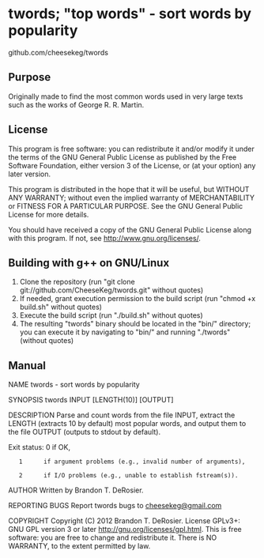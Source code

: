 twords; "top words" - sort words by popularity
===================================
github.com/cheesekeg/twords

Purpose
-----------------------------------
Originally made to find the most common words used in very large texts such as the works of George R. R. Martin.

License
-----------------------------------
This program is free software: you can redistribute it and/or modify
it under the terms of the GNU General Public License as published by
the Free Software Foundation, either version 3 of the License, or
(at your option) any later version.

This program is distributed in the hope that it will be useful,
but WITHOUT ANY WARRANTY; without even the implied warranty of
MERCHANTABILITY or FITNESS FOR A PARTICULAR PURPOSE.  See the
GNU General Public License for more details.

You should have received a copy of the GNU General Public License
along with this program.  If not, see <http://www.gnu.org/licenses/>.

Building with g++ on GNU/Linux
-----------------------------------
1. Clone the repository (run "git clone git://github.com/CheeseKeg/twords.git" without quotes)
2. If needed, grant execution permission to the build script (run "chmod +x build.sh" without quotes)
3. Execute the build script (run "./build.sh" without quotes)
4. The resulting "twords" binary should be located in the "bin/" directory; you can execute it by navigating to "bin/" and running "./twords" (without quotes)

Manual
-----------------------------------
NAME
       twords - sort words by popularity

SYNOPSIS
       twords INPUT [LENGTH(10)] [OUTPUT]

DESCRIPTION
       Parse and count words from the file INPUT, extract the LENGTH (extracts 10 by default) most popular words, and output them to the file OUTPUT (outputs to stdout by default).

   Exit status:
       0      if OK,

       1      if argument problems (e.g., invalid number of arguments),

       2      if I/O problems (e.g., unable to establish fstream(s)).

AUTHOR
       Written by Brandon T. DeRosier.

REPORTING BUGS
       Report twords bugs to cheesekeg@gmail.com

COPYRIGHT
       Copyright (C) 2012 Brandon T. DeRosier.  License GPLv3+:  GNU  GPL
       version 3 or later <http://gnu.org/licenses/gpl.html>.
       This is free software: you are free to change and redistribute it.  There is
       NO WARRANTY, to the extent permitted by law.
